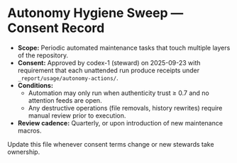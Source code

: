 # Autonomy Hygiene Sweep — Consent Record

- **Scope:** Periodic automated maintenance tasks that touch multiple layers of
  the repository.
- **Consent:** Approved by codex-1 (steward) on 2025-09-23 with requirement that
  each unattended run produce receipts under `_report/usage/autonomy-actions/`.
- **Conditions:**
  - Automation may only run when authenticity trust ≥ 0.7 and no attention feeds
    are open.
  - Any destructive operations (file removals, history rewrites) require manual
    review prior to execution.
- **Review cadence:** Quarterly, or upon introduction of new maintenance macros.

Update this file whenever consent terms change or new stewards take ownership.
